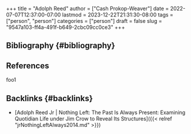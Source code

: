 +++
title = "Adolph Reed"
author = ["Cash Prokop-Weaver"]
date = 2022-07-07T12:37:00-07:00
lastmod = 2023-12-22T21:31:30-08:00
tags = ["person", "person"]
categories = ["person"]
draft = false
slug = "9547a103-ff4a-491f-b649-2cbc09cc0ce3"
+++

## Bibliography {#bibliography}

## References

<style>.csl-entry{text-indent: -1.5em; margin-left: 1.5em;}</style><div class="csl-bib-body">
</div>

foo1


## Backlinks {#backlinks}

-   [Adolph Reed Jr | Nothing Left: The Past Is Always Present: Examining Quotidian Life under Jim Crow to Reveal Its Structures]({{< relref "jrNothingLeftAlways2014.md" >}})
